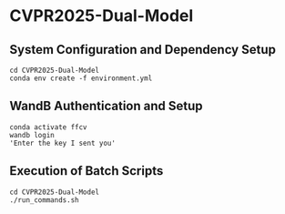 # CVPR2025-Dual-Model

## System Configuration and Dependency Setup

```shell
cd CVPR2025-Dual-Model
conda env create -f environment.yml
```

## WandB Authentication and Setup

```shell
conda activate ffcv
wandb login
'Enter the key I sent you'
```

## Execution of Batch Scripts

```shell
cd CVPR2025-Dual-Model
./run_commands.sh
```

